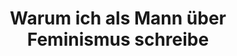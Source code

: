---
title: "Warum ich als Mann über Feminismus schreibe"

year: 2021

venue: "Krautreporter 🇩🇪"

link: "https://krautreporter.de/3780-warum-ich-als-mann-uber-feminismus-schreibe?shared=2b628604-df36-4b35-86c7-6a830bf25077"

archive: "https://web.archive.org/web/20210411164210/https://krautreporter.de/3780-warum-ich-als-mann-uber-feminismus-schreibe?shared=2b628604-df36-4b35-86c7-6a830bf25077"

related_paper: 'The Evolution of the Manosphere Across the Web'

---